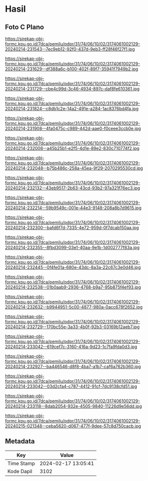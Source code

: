# Hasil

## Foto C Plano

https://sirekap-obj-formc.kpu.go.id/7dca/pemilu/pdpr/31/74/06/10/02/3174061002129-20240214-231543--7ec9eb12-92f0-437d-9eb3-ff28f46f27f1.jpg

https://sirekap-obj-formc.kpu.go.id/7dca/pemilu/pdpr/31/74/06/10/02/3174061002129-20240214-231629--df388a6c-b100-402f-89f7-35941f7949b2.jpg

https://sirekap-obj-formc.kpu.go.id/7dca/pemilu/pdpr/31/74/06/10/02/3174061002129-20240214-231729--cbe4c99d-3c46-4934-897c-daf8fe610361.jpg

https://sirekap-obj-formc.kpu.go.id/7dca/pemilu/pdpr/31/74/06/10/02/3174061002129-20240214-231824--c8db1c2e-14a2-491e-a284-1ac8376bd4fa.jpg

https://sirekap-obj-formc.kpu.go.id/7dca/pemilu/pdpr/31/74/06/10/02/3174061002129-20240214-231908--4fa0475c-c989-442d-aae0-f0ceee3ccb0e.jpg

https://sirekap-obj-formc.kpu.go.id/7dca/pemilu/pdpr/31/74/06/10/02/3174061002129-20240214-232008--a45b25b1-e2f5-4d1e-89e2-830c710774f2.jpg

https://sirekap-obj-formc.kpu.go.id/7dca/pemilu/pdpr/31/74/06/10/02/3174061002129-20240214-232048--b75b486c-258a-45ea-9f29-2070295530cd.jpg

https://sirekap-obj-formc.kpu.go.id/7dca/pemilu/pdpr/31/74/06/10/02/3174061002129-20240214-232132--43eb9517-2b63-43cd-93b2-97a321f76ec3.jpg

https://sirekap-obj-formc.kpu.go.id/7dca/pemilu/pdpr/31/74/06/10/02/3174061002129-20240214-232214--59b9549c-001e-44e3-9148-208a8b7d9615.jpg

https://sirekap-obj-formc.kpu.go.id/7dca/pemilu/pdpr/31/74/06/10/02/3174061002129-20240214-232300--bafd6f7d-7335-4e72-959d-0f7dcab150aa.jpg

https://sirekap-obj-formc.kpu.go.id/7dca/pemilu/pdpr/31/74/06/10/02/3174061002129-20240214-232355--8fbd3099-03e1-40aa-9e1b-1d002777f83a.jpg

https://sirekap-obj-formc.kpu.go.id/7dca/pemilu/pdpr/31/74/06/10/02/3174061002129-20240214-232445--0f4fe01a-680e-43dc-8a3a-22c67c3e0d46.jpg

https://sirekap-obj-formc.kpu.go.id/7dca/pemilu/pdpr/31/74/06/10/02/3174061002129-20240214-232538--01b0aab9-2936-4768-b9a7-95b875f4ef93.jpg

https://sirekap-obj-formc.kpu.go.id/7dca/pemilu/pdpr/31/74/06/10/02/3174061002129-20240214-232632--b9944951-5c00-4877-980a-0acc678f2652.jpg

https://sirekap-obj-formc.kpu.go.id/7dca/pemilu/pdpr/31/74/06/10/02/3174061002129-20240214-232729--170bc55e-3a33-4b0f-92b3-03169b12aeb7.jpg

https://sirekap-obj-formc.kpu.go.id/7dca/pemilu/pdpr/31/74/06/10/02/3174061002129-20240214-233042--619cef7c-3160-416a-9d23-1c7fa9fda0d3.jpg

https://sirekap-obj-formc.kpu.go.id/7dca/pemilu/pdpr/31/74/06/10/02/3174061002129-20240214-232927--ba446546-d8f8-4ba7-a1b7-caf6a762b360.jpg

https://sirekap-obj-formc.kpu.go.id/7dca/pemilu/pdpr/31/74/06/10/02/3174061002129-20240214-233042--03d2cfa4-c787-4412-91cf-7dc9138cfd51.jpg

https://sirekap-obj-formc.kpu.go.id/7dca/pemilu/pdpr/31/74/06/10/02/3174061002129-20240214-233118--8dab2054-932e-4505-9840-11226d9e56dd.jpg

https://sirekap-obj-formc.kpu.go.id/7dca/pemilu/pdpr/31/74/06/10/02/3174061002129-20240215-021348--ceba5620-d067-477f-9dee-57c8d750cacb.jpg


## Metadata

| Key        | Value               |
| ---------- | ------------------- |
| Time Stamp | 2024-02-17 13:05:41 |
| Kode Dapil | 3102                |



